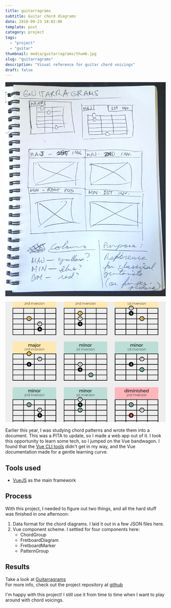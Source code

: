 ```yaml
---
title: guitarragrams
subtitle: Guitar chord diagrams
date: 2018-09-23 18:02:06
template: post
category: project
tags:
  - "project"
  - "guitar"
thumbnail: media/guitarragrams/thumb.jpg
slug: "guitarragrams"
description: "Visual reference for guitar chord voicings"
draft: false
---
```


![yep yep yep](./sketch-1.jpg "yea")

![yep yep yep](./snapshot.png "yea")

Earlier this year, I was studying chord patterns and wrote them into a document.
This was a PITA to update, so I made a web app out of it. <!-- more --> I took this opportunity to learn some tech, so I jumped on the Vue bandwagon. I found that the [Vue CLI tools](https://cli.vuejs.org/guide/creating-a-project.html) didn't get in my way,
and the Vue documentation made for a gentle learning curve.

## Tools used

- [VueJS](https://vuejs.org/) as the main framework

## Process

With this project, I needed to figure out two things, and all the hard stuff was finished in one afternoon:

1. Data format for the chord diagrams. I laid it out in a few JSON files here.
1. Vue component scheme. I settled for four components here:
   - ChordGroup
   - FretboardDiagram
   - FretboardMarker
   - PatternGroup

## Results

Take a look at [Guitarragrams](https://rjsalvadorr.github.io/guitarragrams/)  
For more info, check out the project repository at [github](https://github.com/rjsalvadorr/guitarragrams)

I'm happy with this project! I still use it from time to time when I want to play around with chord voicings.
